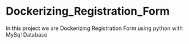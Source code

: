 # Dockerizing_Registration_Form
In this project we are Dockerizing Registration Form using python with MySql Database
